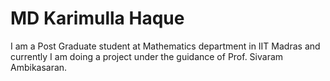 
# MD Karimulla Haque
I am a Post Graduate student at Mathematics department in IIT Madras and currently I am doing a project under the guidance of Prof. Sivaram Ambikasaran.
